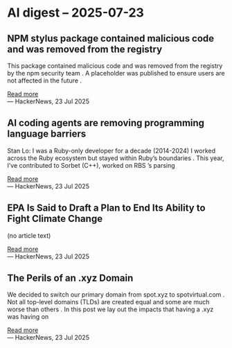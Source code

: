 # AI digest – 2025-07-23

## NPM stylus package contained malicious code and was removed from the registry

This package contained malicious code and was removed from the registry by the npm security team . A placeholder was published to ensure users are not affected in the future .

[Read more](https://www.npmjs.com/package/stylus/v/0.0.1-security?activeTab=code)  
— HackerNews, 23 Jul 2025

## AI coding agents are removing programming language barriers

Stan Lo: I was a Ruby-only developer for a decade (2014-2024) I worked across the Ruby ecosystem but stayed within Ruby’s boundaries . This year, I’ve contributed to Sorbet (C++), worked on RBS ’s parsing

[Read more](https://railsatscale.com/2025-07-19-ai-coding-agents-are-removing-programming-language-barriers/)  
— HackerNews, 23 Jul 2025

## EPA Is Said to Draft a Plan to End Its Ability to Fight Climate Change

(no article text)

[Read more](https://www.nytimes.com/2025/07/22/climate/epa-endangerment-finding-rescind.html)  
— HackerNews, 23 Jul 2025

## The Perils of an .xyz Domain

We decided to switch our primary domain from spot.xyz to spotvirtual.com . Not all top-level domains (TLDs) are created equal and some are much worse than others . In this post we lay out the impacts that having a .xyz was having on

[Read more](https://www.spotvirtual.com/blog/the-perils-of-an-xyz-domain)  
— HackerNews, 23 Jul 2025

